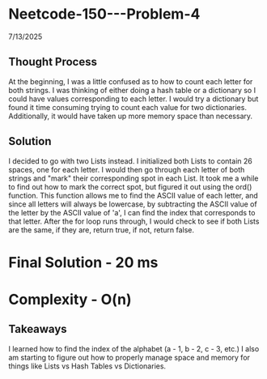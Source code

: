 # Neetcode-150---Problem-4

7/13/2025

## Thought Process
At the beginning, I was a little confused as to how to count each letter for both strings. I was thinking of either doing a hash table or a dictionary so I could have values corresponding to each letter. I would try a dictionary but found it time consuming trying to count each value for two dictionaries. Additionally, it would have taken up more memory space than necessary. 

## Solution
I decided to go with two Lists instead. I initialized both Lists to contain 26 spaces, one for each letter. I would then go through each letter of both strings and "mark" their corresponding spot in each List. It took me a while to find out how to mark the correct spot, but figured it out using the ord() function. This function allows me to find the ASCII value of each letter, and since all letters will always be lowercase, by subtracting the ASCII value of the letter by the ASCII value of 'a', I can find the index that corresponds to that letter. After the for loop runs through, I would check to see if both Lists are the same, if they are, return true, if not, return false.  

# Final Solution - 20 ms

# Complexity - O(n)

## Takeaways
I learned how to find the index of the alphabet (a - 1, b - 2, c - 3, etc.) I also am starting to figure out how to properly manage space and memory for things like Lists vs Hash Tables vs Dictionaries. 